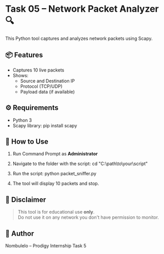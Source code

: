 # Task 05 – Network Packet Analyzer 🔍

This Python tool captures and analyzes network packets using Scapy.

## 📦 Features

- Captures 10 live packets
- Shows:
  - Source and Destination IP
  - Protocol (TCP/UDP)
  - Payload data (if available)

## ⚙️ Requirements

- Python 3
- Scapy library:
pip install scapy

## 🧪 How to Use

1. Run Command Prompt as **Administrator**
2. Navigate to the folder with the script:
cd "C:\path\to\your\script"

3. Run the script:
python packet_sniffer.py

4. The tool will display 10 packets and stop.

## 🔐 Disclaimer

> This tool is for educational use **only**.  
> Do not use it on any network you don't have permission to monitor.

## 👤 Author

Nombulelo – Prodigy Internship Task 5
